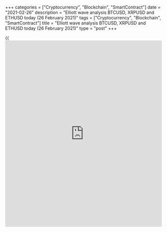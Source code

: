 +++
categories = ["Cryptocurrency", "Blockchain", "SmartContract"]
date = "2021-02-26"
description = "Elliott wave analysis BTCUSD, XRPUSD and ETHUSD today (26 February 2021)"
tags = ["Cryptocurrency", "Blockchain", "SmartContract"]
title = "Elliott wave analysis BTCUSD, XRPUSD and ETHUSD today (26 February 2021)"
type = "post"
+++

{{<iframe id="large-banner" src="https://www.bounty.group/#slide=27.0" width="100%" height="600" scrolling="no" style="border: 0px solid rgb(216, 221, 230); border-radius: 3px;">}}

2021-02-26

2021-02-26

Short-term forecast for BTCUSD, XRPUSD and ETHUSD 26.02.2021Roman Onegin

I welcome my readers!

I have prepared a short-term cryptocurrency forecast based on Elliott
wave analysis of Bitcoin, Ripple, and Ethereum. I offer entry signals to
trade each cryptocurrency.

Bitcoin and Ripple market structures correlate. Both cryptocurrencies
are forming the middle part of the bearish double zigzag.

The article covers the following subjects:

## Elliott wave Bitcoin analysis

The first three sub-waves 1-2-3 have completed in the new upward impulse
wave. There is unfolding the corrective wave 4 as a double zigzag
[W]-[X]-[Y]. There should be developing the upward linking wave [X],
which is also a double zigzag (w)-(x)-(y) of a smaller degree. The sub-
waves (w) and (x) look complete, so the market could be rising in the
final motive wave (y) to a level of 54950.00.

### Trading plan for [BTCUSD][1] today:

Buy 47059.50, TP 54950.00

* * *

## Elliott wave Ripple analysis

Over the past month, the XRPUSD market has formed two sub-waves of a
large down zigzag [A]-[B]-[C]. The sub-wave [A] is a bearish impulse,
and the [B] correction is a bullish triple zigzag. Therefore, the market
is now declining in the [C] impulse, which is composed of the sub-waves
(1)-(2)-(3)-(4)-(5). The first four parts of the impulse have completed,
and there should be unfolding the final wave (5) down to a level of
0.333 or lower.

### Trading plan for [XRPUSD][2] today:

Sell 0.434, TP 0.333

* * *

## Elliott wave Ethereum analysis

Aссording to the structure of the most recent chart section, the ETHUSD
market is forming a new bearish trend, according to the structure of the
most recent chart section. There could be forming the initial part of
the double zigzag [W]-[X]-[Y]. The first sub-wave of this zigzag looks
complete. There is now developing the upward linking wave [X] as a
zigzag (a)-(b)-(c). Over the next few days, the Ethereum price can be
rising in the impulse wave (c) to a level of 1800.00. Next, the market
could turn down and start declining.

### Trading plan for [ETHUSD][3] **** today:

Buy 1482.31, TP 1800.00

* * *

P.S. Did you like my article? Share it in social networks: it will be
the best “thank you" :)

Ask me questions and comment below. I’ll be glad to answer your
questions and give necessary explanations.

 **Useful links:**

  * I recommend trying to trade with a reliable broker [here][4]. The system allows you to trade by yourself or copy successful traders from all across the globe.
  * Use my promo-code BLOG for getting deposit bonus 50% on LiteForex platform. Just enter this code in the appropriate field while [depositing][5] your trading account.
  * Telegram chat for traders: <t.me/liteforexengchat>. We are sharing the signals and trading experience
  * Telegram channel with high-quality analytics, Forex reviews, training articles, and other useful things for traders <t.me/liteforex>



## Price chart of BTCUSD in real time mode

The content of this article reflects the author’s opinion and does not
necessarily reflect the official position of LiteForex. The material
published on this page is provided for informational purposes only and
should not be considered as the provision of investment advice for the
purposes of Directive 2004/39/EC.

Rate this article:

{{value}}

( {{count}} {{title}} )

   1. my.liteforex.com/trading/chart?symbol=BTCUSD
   2. my.liteforex.com/trading/chart?symbol=XRPUSD
   3. my.liteforex.com/trading/chart?symbol=ETHUSD
   4. my.liteforex.com/?category=analysts-opinions&slug=short-term-forecast-for-[BTC](https://www.playgroundfx.com/blog/who-is-the-creator-of-bitcoin/)usd-xrpusd-and-ethusd-26022021&openPopup=%2Fregistration%2Fpopup&utm_source=blog&utm_medium=article&utm_campaign=bonus
   5. my.liteforex.com/deposit/?category=analysts-opinions&slug=short-term-forecast-for-[BTC](https://www.playgroundfx.com/blog/who-is-the-creator-of-bitcoin/)usd-xrpusd-and-ethusd-26022021&promo_code=BLOG&utm_source=blog&utm_medium=article&utm_campaign=bonus